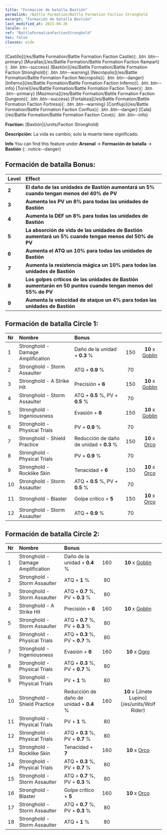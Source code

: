 ```yaml
---
title: "Formación de batalla Bastión"
permalink: /Battle Formation/Battle Formation Faction Stronghold
excerpt: "Formación de batalla Bastión"
last_modified_at: 2021-04-26
locale: es
ref: "BattleFormationFactionStronghold"
toc: false
classes: wide
---
```

 [Castillo](/es/Battle Formation/Battle Formation Faction Castle){: .btn .btn--primary} [Murallas](/es/Battle Formation/Battle Formation Faction Rampart){: .btn .btn--success} [Bastión](/es/Battle Formation/Battle Formation Faction Stronghold){: .btn .btn--warning} [Necrópolis](/es/Battle Formation/Battle Formation Faction Necropolis){: .btn .btn--danger} [Infierno](/es/Battle Formation/Battle Formation Faction Inferno){: .btn .btn--info} [Torre](/es/Battle Formation/Battle Formation Faction Tower){: .btn .btn--primary} [Mazmorra](/es/Battle Formation/Battle Formation Faction Dungeon){: .btn .btn--success} [Fortaleza](/es/Battle Formation/Battle Formation Faction Fortress){: .btn .btn--warning} [Conflujo](/es/Battle Formation/Battle Formation Faction Conflux){: .btn .btn--danger} [Cala](/es/Battle Formation/Battle Formation Faction Cove){: .btn .btn--info} 

  **Fraction:** [Bastión](/units/Faction Stronghold)

  **Descripción:** La vida es cambio; solo la muerte tiene significado.

**Info** You can find this feature under **Arsenal** -> **Formación de batalla** -> **Bastión** 
{: .notice--danger}

## Formación de batalla Bonus:

  | Level |         Effect        |
  |:------|:---------------------|
  | **2** | **El daño de las unidades de Bastión aumentará un 5% cuando tengan menos del 40% de PV** |
  | **3** | **Aumenta los PV un 8% para todas las unidades de Bastión** |
  | **4** | **Aumenta la DEF un 8% para todas las unidades de Bastión** |
  | **5** | **La absorción de vida de las unidades de Bastión aumentará un 5% cuando tengan menos del 50% de PV** |
  | **6** | **Aumenta el ATQ un 10% para todas las unidades de Bastión** |
  | **7** | **Aumenta la resistencia mágica un 10% para todas las unidades de Bastión** |
  | **8** | **Los golpes críticos de las unidades de Bastión aumentarán en 50 puntos cuando tengan menos del 55% de PV** |
  | **9** | **Aumenta la velocidad de ataque un 4% para todas las unidades de Bastión** |

## Formación de batalla Circle 1:

  |  Nr  |  Nombre   |  Bonus  | <i class="fas fa-flask"/>  |  <i class="fab fa-optin-monster"/> |
  |:-----|:--------------------|:---------|:-----------------:|:----------------:|
  | 1 | Stronghold - Damage Amplification | Daño de la unidad + **0.3** % | 150 |  **10** x [Goblin](/es/units/Goblin) |
  | 2 | Stronghold - Storm Assaulter | ATQ + **0.9** % | 70 |   |
  | 3 | Stronghold - A Strike Hit | Precisión + **6**  | 150 |  **10** x [Goblin](/es/units/Goblin) |
  | 4 | Stronghold - Storm Assaulter | ATQ + **0.5** %, PV + **0.5** % | 70 |   |
  | 5 | Stronghold - Ingeniousness | Evasión + **6**  | 150 |  **10** x [Goblin](/es/units/Goblin) |
  | 6 | Stronghold - Physical Trials | PV + **0.9** % | 70 |   |
  | 7 | Stronghold - Shield Practice | Reducción de daño de unidad + **0.3** % | 150 |  **10** x [Orco](/es/units/Orc) |
  | 8 | Stronghold - Physical Trials | PV + **0.9** % | 70 |   |
  | 9 | Stronghold - Rocklike Skin | Tenacidad + **6**  | 150 |  **10** x [Orco](/es/units/Orc) |
  | 10 | Stronghold - Storm Assaulter | ATQ + **0.5** %, PV + **0.5** % | 70 |   |
  | 11 | Stronghold - Blaster | Golpe crítico + **5**  | 150 |  **10** x [Orco](/es/units/Orc) |
  | 12 | Stronghold - Storm Assaulter | ATQ + **0.9** % | 70 |   |
  


## Formación de batalla Circle 2:

  |  Nr  |  Nombre   |  Bonus  | <i class="fas fa-flask"/>  |  <i class="fab fa-optin-monster"/> |
  |:-----|:--------------------|:---------|:-----------------:|:----------------:|
  | 1 | Stronghold - Damage Amplification | Daño de la unidad + **0.4** % | 160 |  **10** x [Goblin](/es/units/Goblin) |
  | 2 | Stronghold - Storm Assaulter | ATQ + **1** % | 80 |   |
  | 3 | Stronghold - Storm Assaulter | ATQ + **0.7** %, PV + **0.3** % | 80 |   |
  | 4 | Stronghold - A Strike Hit | Precisión + **6**  | 160 |  **10** x [Goblin](/es/units/Goblin) |
  | 5 | Stronghold - Storm Assaulter | ATQ + **0.7** %, PV + **0.3** % | 80 |   |
  | 6 | Stronghold - Physical Trials | ATQ + **0.3** %, PV + **0.7** % | 80 |   |
  | 7 | Stronghold - Ingeniousness | Evasión + **6**  | 160 |  **10** x [Ogro](/es/units/Ogre) |
  | 8 | Stronghold - Physical Trials | ATQ + **0.3** %, PV + **0.7** % | 80 |   |
  | 9 | Stronghold - Physical Trials | PV + **1** % | 80 |   |
  | 10 | Stronghold - Shield Practice | Reducción de daño de unidad + **0.4** % | 160 |  **10** x [Jinete Lupino](/es/units/Wolf Rider) |
  | 11 | Stronghold - Physical Trials | PV + **1** % | 80 |   |
  | 12 | Stronghold - Physical Trials | ATQ + **0.3** %, PV + **0.7** % | 80 |   |
  | 13 | Stronghold - Rocklike Skin | Tenacidad + **7**  | 160 |  **10** x [Orco](/es/units/Orc) |
  | 14 | Stronghold - Physical Trials | ATQ + **0.3** %, PV + **0.7** % | 80 |   |
  | 15 | Stronghold - Storm Assaulter | ATQ + **0.7** %, PV + **0.3** % | 80 |   |
  | 16 | Stronghold - Blaster | Golpe crítico + **5**  | 160 |  **10** x [Orco](/es/units/Orc) |
  | 17 | Stronghold - Storm Assaulter | ATQ + **0.7** %, PV + **0.3** % | 80 |   |
  | 18 | Stronghold - Storm Assaulter | ATQ + **1** % | 80 |   |
  

